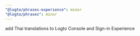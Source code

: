 ```yaml
---
"@logto/phrases-experience": minor
"@logto/phrases": minor
---
```


add Thai translations to Logto Console and Sign-in Experience
